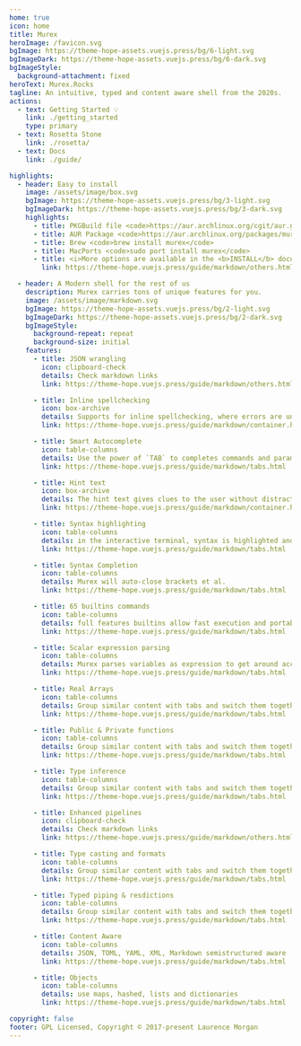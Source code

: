```yaml
---
home: true
icon: home
title: Murex
heroImage: /favicon.svg
bgImage: https://theme-hope-assets.vuejs.press/bg/6-light.svg
bgImageDark: https://theme-hope-assets.vuejs.press/bg/6-dark.svg
bgImageStyle:
  background-attachment: fixed
heroText: Murex.Rocks
tagline: An intuitive, typed and content aware shell from the 2020s.
actions:
  - text: Getting Started 💡
    link: ./getting_started
    type: primary
  - text: Rosetta Stone
    link: ./rosetta/
  - text: Docs
    link: ./guide/

highlights:
  - header: Easy to install
    image: /assets/image/box.svg
    bgImage: https://theme-hope-assets.vuejs.press/bg/3-light.svg
    bgImageDark: https://theme-hope-assets.vuejs.press/bg/3-dark.svg
    highlights:
      - title: PKGBuild file <code>https://aur.archlinux.org/cgit/aur.git/plain/PKGBUILD?h=murex</code>
      - title: AUR Package <code>https://aur.archlinux.org/packages/murex</code>
      - title: Brew <code>brew install murex</code>
      - title: MacPorts <code>sudo port install murex</code>
      - title: <i>More options are available in the <b>INSTALL</b> document.</i>
        link: https://theme-hope.vuejs.press/guide/markdown/others.html#link-check

  - header: A Modern shell for the rest of us
    description: Murex carries tons of unique features for you.
    image: /assets/image/markdown.svg
    bgImage: https://theme-hope-assets.vuejs.press/bg/2-light.svg
    bgImageDark: https://theme-hope-assets.vuejs.press/bg/2-dark.svg
    bgImageStyle:
      background-repeat: repeat
      background-size: initial
    features:
      - title: JSON wrangling
        icon: clipboard-check
        details: Check markdown links
        link: https://theme-hope.vuejs.press/guide/markdown/others.html#link-check

      - title: Inline spellchecking
        icon: box-archive
        details: Supports for inline spellchecking, where errors are underlined
        link: https://theme-hope.vuejs.press/guide/markdown/container.html

      - title: Smart Autocomplete
        icon: table-columns
        details: Use the power of `TAB` to completes commands and parameters without the need to type them in full
        link: https://theme-hope.vuejs.press/guide/markdown/tabs.html

      - title: Hint text
        icon: box-archive
        details: The hint text gives clues to the user without distractions
        link: https://theme-hope.vuejs.press/guide/markdown/container.html

      - title: Syntax highlighting
        icon: table-columns
        details: in the interactive terminal, syntax is highlighted and can be pipelined
        link: https://theme-hope.vuejs.press/guide/markdown/tabs.html

      - title: Syntax Completion
        icon: table-columns
        details: Murex will auto-close brackets et al.
        link: https://theme-hope.vuejs.press/guide/markdown/tabs.html

      - title: 65 builtins commands
        icon: table-columns
        details: full features builtins allow fast execution and portability
        link: https://theme-hope.vuejs.press/guide/markdown/tabs.html

      - title: Scalar expression parsing
        icon: table-columns
        details: Murex parses variables as expression to get around accidental bugs due to spaces.
        link: https://theme-hope.vuejs.press/guide/markdown/tabs.html

      - title: Real Arrays
        icon: table-columns
        details: Group similar content with tabs and switch them together
        link: https://theme-hope.vuejs.press/guide/markdown/tabs.html

      - title: Public & Private functions
        icon: table-columns
        details: Group similar content with tabs and switch them together
        link: https://theme-hope.vuejs.press/guide/markdown/tabs.html

      - title: Type inference
        icon: table-columns
        details: Group similar content with tabs and switch them together
        link: https://theme-hope.vuejs.press/guide/markdown/tabs.html

      - title: Enhanced pipelines
        icon: clipboard-check
        details: Check markdown links
        link: https://theme-hope.vuejs.press/guide/markdown/others.html#link-check

      - title: Type casting and formats
        icon: table-columns
        details: Group similar content with tabs and switch them together
        link: https://theme-hope.vuejs.press/guide/markdown/tabs.html

      - title: Typed piping & resdictions
        icon: table-columns
        details: Group similar content with tabs and switch them together
        link: https://theme-hope.vuejs.press/guide/markdown/tabs.html

      - title: Content Aware
        icon: table-columns
        details: JSON, TOML, YAML, XML, Markdown semistructured aware
        link: https://theme-hope.vuejs.press/guide/markdown/tabs.html

      - title: Objects
        icon: table-columns
        details: use maps, hashed, lists and dictionaries
        link: https://theme-hope.vuejs.press/guide/markdown/tabs.html

copyright: false
footer: GPL Licensed, Copyright © 2017-present Laurence Morgan
---
```

